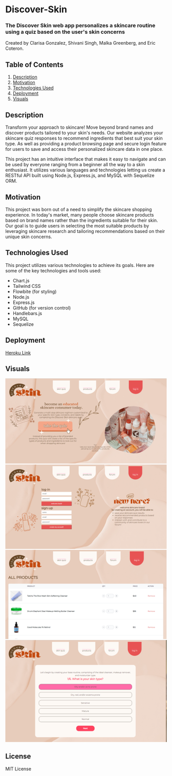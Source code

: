 # Discover-Skin 

### The Discover Skin web app personalizes a skincare routine using a quiz based on the user's skin concerns

Created by Clarisa Gonzalez, Shivani Singh, Malka Greenberg, and Eric Coteron.

## Table of Contents
1. [Description](#description)
2. [Motivation](#motivation)
3. [Technologies Used](#technologies-used)
3. [Deployment](#deployment)
4. [Visuals](#visuals)

## Description 
Transform your approach to skincare! Move beyond brand names and discover products tailored to your skin's needs. Our website analyzes your skincare quiz responses to recommend ingredients that best suit your skin type. As well as providing a product browsing page and secure login feature for users to save and access their personalized skincare data in one place. 

This project has an intuitive interface that makes it easy to navigate and can be used by everyone ranging from a beginner all the way to a skin enthusiast. It utilizes various languages and technologies letting us create a RESTful API built using Node.js, Express.js, and MySQL with Sequelize ORM. 

## Motivation

This project was born out of a need to simplify the skincare shopping experience. In today's market, many people choose skincare products based on brand names rather than the ingredients suitable for their skin. Our goal is to guide users in selecting the most suitable products by leveraging skincare research and tailoring recommendations based on their unique skin concerns.

## Technologies Used
This project utilizes various technologies to achieve its goals. Here are some of the key technologies and tools used:
- Chart.js
- Tailwind CSS
- Flowbite (for styling)
- Node.js
- Express.js
- GitHub (for version control)
- Handlebars.js
- MySQL 
- Sequelize


## Deployment 
[Heroku Link](https://discover-skin-338e1de48355.herokuapp.com/)


## Visuals
![Homepage](public/images/Skin%20Discovery.png)
![Skin Login](public/images/Skin%20Login.png)
![Skin Products](public/images/Skin%20Products.png)
![Skin Quiz](public/images/Skin%20Quiz.png)

## License
MIT License
